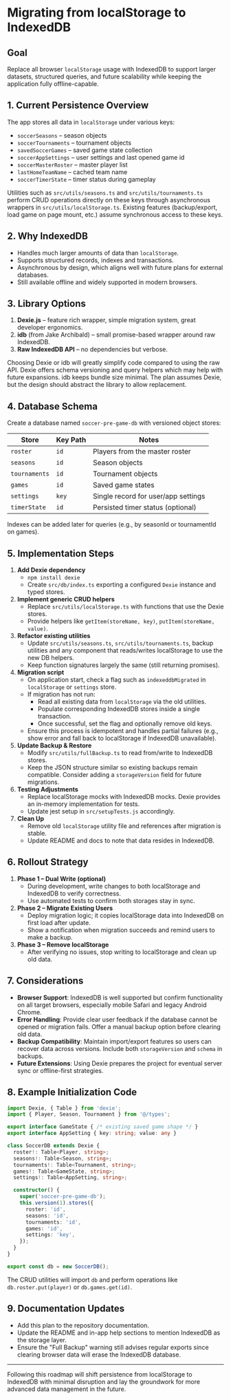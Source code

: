 # Migrating from localStorage to IndexedDB

## Goal

Replace all browser `localStorage` usage with IndexedDB to support larger datasets, structured queries, and future scalability while keeping the application fully offline-capable.

## 1. Current Persistence Overview

The app stores all data in `localStorage` under various keys:

- `soccerSeasons` – season objects
- `soccerTournaments` – tournament objects
- `savedSoccerGames` – saved game state collection
- `soccerAppSettings` – user settings and last opened game id
- `soccerMasterRoster` – master player list
- `lastHomeTeamName` – cached team name
- `soccerTimerState` – timer status during gameplay

Utilities such as `src/utils/seasons.ts` and `src/utils/tournaments.ts` perform CRUD operations directly on these keys through asynchronous wrappers in `src/utils/localStorage.ts`.
Existing features (backup/export, load game on page mount, etc.) assume synchronous access to these keys.

## 2. Why IndexedDB

- Handles much larger amounts of data than `localStorage`.
- Supports structured records, indexes and transactions.
- Asynchronous by design, which aligns well with future plans for external databases.
- Still available offline and widely supported in modern browsers.

## 3. Library Options

1. **Dexie.js** – feature rich wrapper, simple migration system, great developer ergonomics.
2. **idb** (from Jake Archibald) – small promise-based wrapper around raw IndexedDB.
3. **Raw IndexedDB API** – no dependencies but verbose.

Choosing Dexie or idb will greatly simplify code compared to using the raw API. Dexie offers schema versioning and query helpers which may help with future expansions. idb keeps bundle size minimal. The plan assumes Dexie, but the design should abstract the library to allow replacement.

## 4. Database Schema

Create a database named `soccer-pre-game-db` with versioned object stores:

| Store          | Key Path        | Notes                                   |
| -------------- | --------------- | --------------------------------------- |
| `roster`       | `id`            | Players from the master roster          |
| `seasons`      | `id`            | Season objects                          |
| `tournaments`  | `id`            | Tournament objects                      |
| `games`        | `id`            | Saved game states                       |
| `settings`     | `key`           | Single record for user/app settings     |
| `timerState`   | `id`            | Persisted timer status (optional)       |

Indexes can be added later for queries (e.g., by seasonId or tournamentId on games).

## 5. Implementation Steps

1. **Add Dexie dependency**
   - `npm install dexie`
   - Create `src/db/index.ts` exporting a configured `Dexie` instance and typed stores.
2. **Implement generic CRUD helpers**
   - Replace `src/utils/localStorage.ts` with functions that use the Dexie stores.
   - Provide helpers like `getItem(storeName, key)`, `putItem(storeName, value)`.
3. **Refactor existing utilities**
   - Update `src/utils/seasons.ts`, `src/utils/tournaments.ts`, backup utilities and any component that reads/writes localStorage to use the new DB helpers.
   - Keep function signatures largely the same (still returning promises).
4. **Migration script**
   - On application start, check a flag such as `indexeddbMigrated` in `localStorage` or `settings` store.
   - If migration has not run:
     - Read all existing data from `localStorage` via the old utilities.
     - Populate corresponding IndexedDB stores inside a single transaction.
     - Once successful, set the flag and optionally remove old keys.
   - Ensure this process is idempotent and handles partial failures (e.g., show error and fall back to localStorage if IndexedDB unavailable).
5. **Update Backup & Restore**
   - Modify `src/utils/fullBackup.ts` to read from/write to IndexedDB stores.
   - Keep the JSON structure similar so existing backups remain compatible. Consider adding a `storageVersion` field for future migrations.
6. **Testing Adjustments**
   - Replace localStorage mocks with IndexedDB mocks. Dexie provides an in-memory implementation for tests.
   - Update jest setup in `src/setupTests.js` accordingly.
7. **Clean Up**
   - Remove old `localStorage` utility file and references after migration is stable.
   - Update README and docs to note that data resides in IndexedDB.

## 6. Rollout Strategy

1. **Phase 1 – Dual Write (optional)**
   - During development, write changes to both localStorage and IndexedDB to verify correctness.
   - Use automated tests to confirm both storages stay in sync.
2. **Phase 2 – Migrate Existing Users**
   - Deploy migration logic; it copies localStorage data into IndexedDB on first load after update.
   - Show a notification when migration succeeds and remind users to make a backup.
3. **Phase 3 – Remove localStorage**
   - After verifying no issues, stop writing to localStorage and clean up old data.

## 7. Considerations

- **Browser Support**: IndexedDB is well supported but confirm functionality on all target browsers, especially mobile Safari and legacy Android Chrome.
- **Error Handling**: Provide clear user feedback if the database cannot be opened or migration fails. Offer a manual backup option before clearing old data.
- **Backup Compatibility**: Maintain import/export features so users can recover data across versions. Include both `storageVersion` and `schema` in backups.
- **Future Extensions**: Using Dexie prepares the project for eventual server sync or offline-first strategies.

## 8. Example Initialization Code

```ts
import Dexie, { Table } from 'dexie';
import { Player, Season, Tournament } from '@/types';

export interface GameState { /* existing saved game shape */ }
export interface AppSetting { key: string; value: any }

class SoccerDB extends Dexie {
  roster!: Table<Player, string>;
  seasons!: Table<Season, string>;
  tournaments!: Table<Tournament, string>;
  games!: Table<GameState, string>;
  settings!: Table<AppSetting, string>;

  constructor() {
    super('soccer-pre-game-db');
    this.version(1).stores({
      roster: 'id',
      seasons: 'id',
      tournaments: 'id',
      games: 'id',
      settings: 'key',
    });
  }
}

export const db = new SoccerDB();
```

The CRUD utilities will import `db` and perform operations like `db.roster.put(player)` or `db.games.get(id)`.

## 9. Documentation Updates

- Add this plan to the repository documentation.
- Update the README and in-app help sections to mention IndexedDB as the storage layer.
- Ensure the "Full Backup" warning still advises regular exports since clearing browser data will erase the IndexedDB database.

---

Following this roadmap will shift persistence from localStorage to IndexedDB with minimal disruption and lay the groundwork for more advanced data management in the future.
